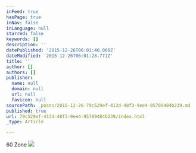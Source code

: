 ```yaml
---
inFeed: true
hasPage: true
inNav: false
inLanguage: null
starred: false
keywords: []
description: ''
datePublished: '2015-12-26T06:01:40.060Z'
dateModified: '2015-12-26T06:01:28.771Z'
title: ''
author: []
authors: []
publisher:
  name: null
  domain: null
  url: null
  favicon: null
sourcePath: _posts/2015-12-26-79c529ef-413d-48f3-9ee4-95789484b239.md
published: true
url: 79c529ef-413d-48f3-9ee4-95789484b239/index.html
_type: Article

---
```

60 Zone
![](https://the-grid-user-content.s3-us-west-2.amazonaws.com/2769a3d4-1edf-4c80-ac63-e4c2a2be568a.JPG)